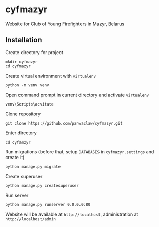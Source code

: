 # cyfmazyr
Website for Club of Young Firefighters in Mazyr, Belarus

## Installation

Create directory for project
```
mkdir cyfmazyr
cd cyfmazyr
```

Create virtual environment with `virtualenv`
```
python -m venv venv
```

Open command prompt in current directory and activate `virtualenv`
```
venv\Scripts\acvitate
```

Clone repository
```
git clone https://github.com/panwaclaw/cyfmazyr.git
```

Enter directory
```
cd cyfamzyr
```

Run migrations (before that, setup `DATABASES` in `cyfmazyr.settings` and create it)
```
python manage.py migrate
```

Create superuser
```
python manage.py createsuperuser
```

Run server
```
python manage.py runserver 0.0.0.0:80
```

Website will be available at ```http://localhost```, administration at ```http://localhost/admin```
